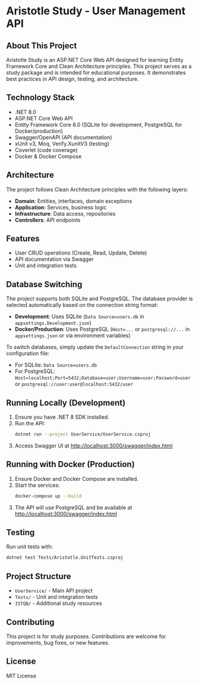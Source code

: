 # Aristotle Study - User Management API

## About This Project

Aristotle Study is an ASP.NET Core Web API designed for learning Entity Framework Core and Clean Architecture principles. This project serves as a study package and is intended for educational purposes. It demonstrates best practices in API design, testing, and architecture.

## Technology Stack
- .NET 8.0
- ASP.NET Core Web API
- Entity Framework Core 8.0 (SQLite for development, PostgreSQL for Docker/production)
- Swagger/OpenAPI (API documentation)
- xUnit v3, Moq, Verify.XunitV3 (testing)
- Coverlet (code coverage)
- Docker & Docker Compose

## Architecture
The project follows Clean Architecture principles with the following layers:
- **Domain**: Entities, interfaces, domain exceptions
- **Application**: Services, business logic
- **Infrastructure**: Data access, repositories
- **Controllers**: API endpoints

## Features
- User CRUD operations (Create, Read, Update, Delete)
- API documentation via Swagger
- Unit and integration tests

## Database Switching
The project supports both SQLite and PostgreSQL. The database provider is selected automatically based on the connection string format:
- **Development**: Uses SQLite (`Data Source=users.db` in `appsettings.Development.json`)
- **Docker/Production**: Uses PostgreSQL (`Host=...` or `postgresql://...` in `appsettings.json` or via environment variables)

To switch databases, simply update the `DefaultConnection` string in your configuration file:
- For SQLite: `Data Source=users.db`
- For PostgreSQL: `Host=localhost;Port=5432;Database=user;Username=user;Password=user` or `postgresql://user:user@localhost:5432/user`

## Running Locally (Development)
1. Ensure you have .NET 8 SDK installed.
2. Run the API:
   ```sh
   dotnet run --project UserService/UserService.csproj
   ```
3. Access Swagger UI at [http://localhost:3000/swagger/index.html](http://localhost:3000/swagger/index.html)

## Running with Docker (Production)
1. Ensure Docker and Docker Compose are installed.
2. Start the services:
   ```sh
   docker-compose up --build
   ```
3. The API will use PostgreSQL and be available at [http://localhost:3000/swagger/index.html](http://localhost:3000/swagger/index.html)

## Testing
Run unit tests with:
```sh
dotnet test Tests/Aristotle.UnitTests.csproj
```

## Project Structure
- `UserService/` - Main API project
- `Tests/` - Unit and integration tests
- `ISTQB/` - Additional study resources

## Contributing
This project is for study purposes. Contributions are welcome for improvements, bug fixes, or new features.

## License
MIT License
